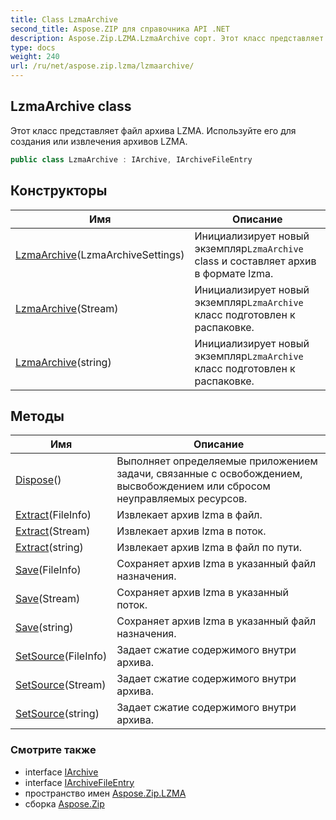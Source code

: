 ```yaml
---
title: Class LzmaArchive
second_title: Aspose.ZIP для справочника API .NET
description: Aspose.Zip.LZMA.LzmaArchive сорт. Этот класс представляет файл архива LZMA. Используйте его для создания или извлечения архивов LZMA.
type: docs
weight: 240
url: /ru/net/aspose.zip.lzma/lzmaarchive/
---
```

## LzmaArchive class

Этот класс представляет файл архива LZMA. Используйте его для создания или извлечения архивов LZMA.

```csharp
public class LzmaArchive : IArchive, IArchiveFileEntry
```

## Конструкторы

| Имя | Описание |
| --- | --- |
| [LzmaArchive](lzmaarchive/#constructor)(LzmaArchiveSettings) | Инициализирует новый экземпляр`LzmaArchive` class и составляет архив в формате lzma. |
| [LzmaArchive](lzmaarchive/#constructor_1)(Stream) | Инициализирует новый экземпляр`LzmaArchive` класс подготовлен к распаковке. |
| [LzmaArchive](lzmaarchive/#constructor_2)(string) | Инициализирует новый экземпляр`LzmaArchive` класс подготовлен к распаковке. |

## Методы

| Имя | Описание |
| --- | --- |
| [Dispose](../../aspose.zip.lzma/lzmaarchive/dispose/)() | Выполняет определяемые приложением задачи, связанные с освобождением, высвобождением или сбросом неуправляемых ресурсов. |
| [Extract](../../aspose.zip.lzma/lzmaarchive/extract/#extract)(FileInfo) | Извлекает архив lzma в файл. |
| [Extract](../../aspose.zip.lzma/lzmaarchive/extract/#extract_1)(Stream) | Извлекает архив lzma в поток. |
| [Extract](../../aspose.zip.lzma/lzmaarchive/extract/#extract_2)(string) | Извлекает архив lzma в файл по пути. |
| [Save](../../aspose.zip.lzma/lzmaarchive/save/#save)(FileInfo) | Сохраняет архив lzma в указанный файл назначения. |
| [Save](../../aspose.zip.lzma/lzmaarchive/save/#save_1)(Stream) | Сохраняет архив lzma в указанный поток. |
| [Save](../../aspose.zip.lzma/lzmaarchive/save/#save_2)(string) | Сохраняет архив lzma в указанный файл назначения. |
| [SetSource](../../aspose.zip.lzma/lzmaarchive/setsource/#setsource)(FileInfo) | Задает сжатие содержимого внутри архива. |
| [SetSource](../../aspose.zip.lzma/lzmaarchive/setsource/#setsource_1)(Stream) | Задает сжатие содержимого внутри архива. |
| [SetSource](../../aspose.zip.lzma/lzmaarchive/setsource/#setsource_2)(string) | Задает сжатие содержимого внутри архива. |

### Смотрите также

* interface [IArchive](../../aspose.zip/iarchive/)
* interface [IArchiveFileEntry](../../aspose.zip/iarchivefileentry/)
* пространство имен [Aspose.Zip.LZMA](../../aspose.zip.lzma/)
* сборка [Aspose.Zip](../../)


